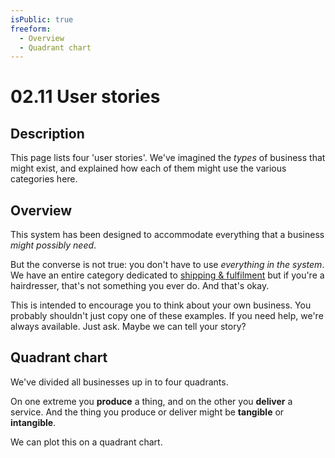```yaml
---
isPublic: true
freeform:
  - Overview
  - Quadrant chart
---
```


# 02.11 User stories

## Description

This page lists four 'user stories'. We've imagined the _types_ of business that might exist, and explained how each of them might use the various categories here.

## Overview

This system has been designed to accommodate everything that a business _might possibly need_.

But the converse is not true: you don't have to use _everything in the system_. We have an entire category dedicated to [shipping & fulfilment](/35) but if you're a hairdresser, that's not something you ever do. And that's okay.

This is intended to encourage you to think about your own business. You probably shouldn't just copy one of these examples. If you need help, we're always available. Just ask. Maybe we can tell your story?

## Quadrant chart

We've divided all businesses up in to four quadrants.

On one extreme you **produce** a thing, and on the other you **deliver** a service. And the thing you produce or deliver might be **tangible** or **intangible**.

We can plot this on a quadrant chart.
